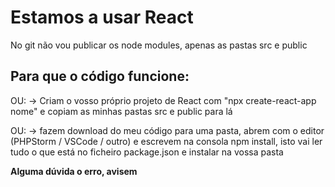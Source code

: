 
# Estamos a usar React

No git não vou publicar os node modules, apenas as pastas src e public

## Para que o código funcione:

OU:
-> Criam o vosso próprio projeto de React com "npx create-react-app nome" e copiam as minhas pastas src e public para lá

OU:
-> fazem download do meu código para uma pasta, abrem com o editor (PHPStorm / VSCode / outro) e escrevem na consola npm install, isto vai ler tudo o que está no ficheiro package.json e instalar na vossa pasta

**Alguma dúvida o erro, avisem**
